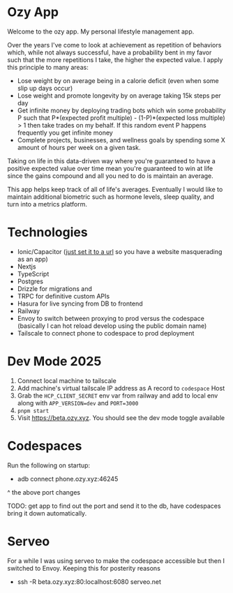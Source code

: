 # Ozy App

Welcome to the ozy app. My personal lifestyle management app.

Over the years I've come to look at achievement as repetition of behaviors which, while not always successful,
have a probability bent in my favor such that the more repetitions I take, the higher the expected value. I apply this principle to many areas:
- Lose weight by on average being in a calorie deficit (even when some slip up days occur)
- Lose weight and promote longevity by on average taking 15k steps per day
- Get infinite money by deploying trading bots which win some probability P such that P*(expected profit multiple) - (1-P)*(expected loss multiple) > 1 then take trades on my behalf. If this random event P happens frequently you get infinite money
- Complete projects, businesses, and wellness goals by spending some X amount of hours per week on a given task.

Taking on life in this data-driven way where you're guaranteed to have a positive expected value over time mean you're guaranteed to win at life since the gains compound and all you ned to do is maintain an average.

This app helps keep track of all of life's averages. Eventually I would like to maintain additional biometric such as hormone levels, sleep quality, and turn into a metrics platform.

# Technologies

- Ionic/Capacitor ([just set it to a url](https://capacitorjs.com/docs/config#:~:text=url?:%20string) so you have a website masquerading as an app)
- Nextjs
- TypeScript
- Postgres
- Drizzle for migrations and 
- TRPC for definitive custom APIs
- Hasura for live syncing from DB to frontend
- Railway
- Envoy to switch between proxying to prod versus the codespace (basically I can hot reload develop using the public domain name)
- Tailscale to connect phone to codespace to prod deployment

# Dev Mode 2025

1. Connect local machine to tailscale
2. Add machine's virtual tailscale IP address as A record to `codespace` Host
3. Grab the `HCP_CLIENT_SECRET` env var from railway and add to local env along with `APP_VERSION=dev` and `PORT=3000`
4. `pnpm start`
5. Visit https://beta.ozy.xyz. You should see the dev mode toggle available

# Codespaces

Run the following on startup:
- adb connect phone.ozy.xyz:46245

^ the above port changes

TODO: get app to find out the port and send it to the db, have codespaces bring it down automatically.

# Serveo

For a while I was using serveo to make the codespace accessible but then I switched to Envoy. Keeping this for posterity reasons

- ssh -R beta.ozy.xyz:80:localhost:6080 serveo.net
